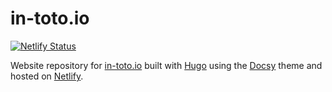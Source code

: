 # in-toto.io

[![Netlify Status](https://api.netlify.com/api/v1/badges/59e9b859-0349-41dc-b194-0bd636f9a8ac/deploy-status)](https://app.netlify.com/sites/in-toto/deploys)

Website repository for [in-toto.io] built with [Hugo] using the [Docsy] theme
and hosted on [Netlify].

[Docsy]: https://docsy.dev
[Hugo]: https://gohugo.io
[Netlify]: https://netlify.com
[in-toto.io]: https://in-toto.io
